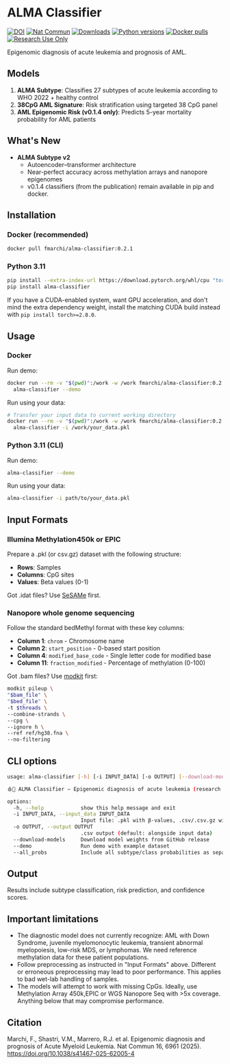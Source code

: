 # ALMA Classifier

[![DOI](https://zenodo.org/badge/DOI/10.5281/zenodo.15636415.svg)](https://doi.org/10.5281/zenodo.15636415)
[![Nat Commun](https://img.shields.io/badge/Nat%20Commun-2025-0a7bbc.svg)](https://www.nature.com/articles/s41467-025-62005-4)
[![Downloads](https://static.pepy.tech/personalized-badge/alma-classifier?period=total&units=international_system&left_color=grey&right_color=blue&left_text=Downloads)](https://pepy.tech/project/alma-classifier)
[![Python versions](https://img.shields.io/pypi/pyversions/alma-classifier.svg)](https://pypi.org/project/alma-classifier/)
[![Docker pulls](https://img.shields.io/docker/pulls/fmarchi/alma-classifier.svg)](https://hub.docker.com/r/fmarchi/alma-classifier)
[![Research Use Only](https://img.shields.io/badge/Use-Research%20Only-orange.svg)](#important-limitations)

Epigenomic diagnosis of acute leukemia and prognosis of AML.

## Models

1. **ALMA Subtype**: Classifies 27 subtypes of acute leukemia according to WHO 2022 + healthy control
2. **38CpG AML Signature**: Risk stratification using targeted 38 CpG panel
3. **AML Epigenomic Risk (v0.1.4 only)**: Predicts 5-year mortality probability for AML patients

## What's New

- **ALMA Subtype v2**
  - Autoencoder–transformer architecture
  - Near-perfect accuracy across methylation arrays and nanopore epigenomes
  - v0.1.4 classifiers (from the publication) remain available in pip and docker.

## Installation

### Docker (recommended)

```bash
docker pull fmarchi/alma-classifier:0.2.1
```

### Python 3.11

```bash
pip install --extra-index-url https://download.pytorch.org/whl/cpu "torch==2.8.0+cpu"
pip install alma-classifier
```

If you have a CUDA-enabled system, want GPU acceleration, and don't mind the extra dependency weight, install the matching CUDA build instead with `pip install torch>=2.8.0`.

## Usage

### Docker

Run demo:

```bash
docker run --rm -v "$(pwd)":/work -w /work fmarchi/alma-classifier:0.2.1 \
  alma-classifier --demo
```

Run using your data:

```bash
# Transfer your input data to current working directory
docker run --rm -v "$(pwd)":/work -w /work fmarchi/alma-classifier:0.2.1 \
  alma-classifier -i /work/your_data.pkl
```

### Python 3.11 (CLI)

Run demo:

```bash
alma-classifier --demo
```

Run using your data:

```bash
alma-classifier -i path/to/your_data.pkl
```

## Input Formats

### Illumina Methylation450k or EPIC

Prepare a .pkl (or csv.gz) dataset with the following structure:

- **Rows**: Samples
- **Columns**: CpG sites
- **Values**: Beta values (0-1)

Got .idat files? Use [SeSAMe](https://github.com/zwdzwd/sesame) first.

### Nanopore whole genome sequencing

Follow the standard bedMethyl format with these key columns:

- **Column 1**: `chrom` - Chromosome name
- **Column 2**: `start_position` - 0-based start position  
- **Column 4**: `modified_base_code` - Single letter code for modified base
- **Column 11**: `fraction_modified` - Percentage of methylation (0-100)

Got .bam files? Use [modkit](https://nanoporetech.github.io/modkit/intro_pileup.html) first:

```bash
modkit pileup \
"$bam_file" \
"$bed_file" \
-t $threads \
--combine-strands \
--cpg \
--ignore h \
--ref ref/hg38.fna \
--no-filtering
```

## CLI options

```bash
usage: alma-classifier [-h] [-i INPUT_DATA] [-o OUTPUT] [--download-models] [--demo] [--all_probs]

🩸🧬 ALMA Classifier – Epigenomic diagnosis of acute leukemia (research use only) 🧬🩸

options:
  -h, --help            show this help message and exit
  -i INPUT_DATA, --input_data INPUT_DATA
                        Input file: .pkl with β‑values, .csv/.csv.gz with β‑values, or .bed/.bed.gz nanopore file
  -o OUTPUT, --output OUTPUT
                        .csv output (default: alongside input data)
  --download-models     Download model weights from GitHub release
  --demo                Run demo with example dataset
  --all_probs           Include all subtype/class probabilities as separate columns in the output
```

## Output

Results include subtype classification, risk prediction, and confidence scores.

## Important limitations

- The diagnostic model does not currently recognize: AML with Down Syndrome, juvenile myelomonocytic leukemia, transient abnormal myelopoiesis, low-risk MDS, or lymphomas. We need reference methylation data for these patient populations.
- Follow preprocessing as instructed in "Input Formats" above. Different or erroneous preprocessing may lead to poor performance. This applies to bad wet-lab handling of samples.
- The models will attempt to work with missing CpGs. Ideally, use Methylation Array 450k,EPIC or WGS Nanopore Seq with >5x coverage. Anything below that may compromise performance.

## Citation

Marchi, F., Shastri, V.M., Marrero, R.J. et al. Epigenomic diagnosis and prognosis of Acute Myeloid Leukemia. Nat Commun 16, 6961 (2025). <https://doi.org/10.1038/s41467-025-62005-4>
